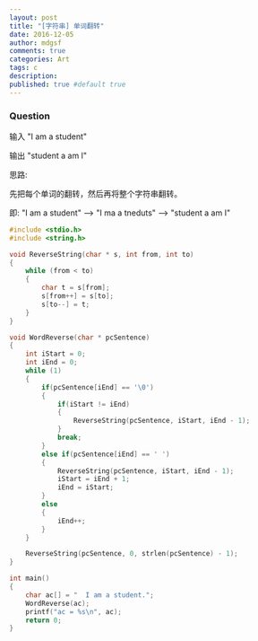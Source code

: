 ```yaml
---
layout: post
title: "[字符串] 单词翻转"
date: 2016-12-05
author: mdgsf
comments: true
categories: Art
tags: c 
description:
published: true #default true
---
```


### Question


输入 "I am a student"

输出 "student a am I"



思路:

先把每个单词的翻转，然后再将整个字符串翻转。

即: "I am a student" --> "I ma a tneduts" --> "student a am I"



```cpp
#include <stdio.h>
#include <string.h>

void ReverseString(char * s, int from, int to)
{
    while (from < to)
    {
        char t = s[from];
        s[from++] = s[to];
        s[to--] = t;
    }
}

void WordReverse(char * pcSentence)
{
    int iStart = 0;
    int iEnd = 0;
    while (1)
    {
        if(pcSentence[iEnd] == '\0')
        {
            if(iStart != iEnd)
            {
                ReverseString(pcSentence, iStart, iEnd - 1);
            }
            break;
        }
        else if(pcSentence[iEnd] == ' ')
        {
            ReverseString(pcSentence, iStart, iEnd - 1);
            iStart = iEnd + 1;
            iEnd = iStart;
        }
        else
        {
            iEnd++;
        }
    }

    ReverseString(pcSentence, 0, strlen(pcSentence) - 1);
}

int main()
{
    char ac[] = "  I am a student.";
    WordReverse(ac);
    printf("ac = %s\n", ac);
    return 0;
}
```


